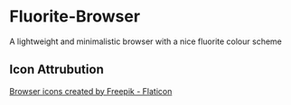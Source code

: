 # Fluorite-Browser
A lightweight and minimalistic browser with a nice fluorite colour scheme
## Icon Attrubution
<a href="https://www.flaticon.com/free-icons/browser" title="browser icons">Browser icons created by Freepik - Flaticon</a>
